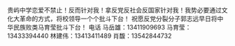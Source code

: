 贵屿中学恋爱不禁止！反而针对我！拿反党反社会反国家针对我！我势必要通过文化大革命的方式，将校领导一个个批斗下台！
祝愿反党分裂分子郭志远早日将中华民族败类马育莹批斗下台！
电话
马岳雄：13411909693
马育莹：13433394440
林建伟：13413411489
肖馥：13542844732
